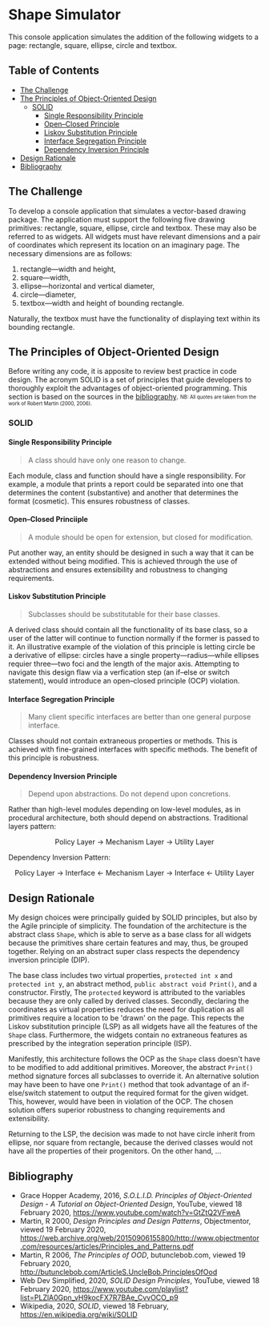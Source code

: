 # Shape Simulator
This console application simulates the addition of the following widgets to a page: rectangle, square, ellipse, circle and textbox.
## Table of Contents
- [The Challenge](#the-challenge)
- [The Principles of Object-Oriented Design](#the-principles-of-object-oriented-design)
  - [SOLID](#solid)
    - [Single Responsibility Principle](#single-responsibility-principle)
    - [Open–Closed Principle](#open/closed-principle)
    - [Liskov Substitution Principle](#liskov-substitution-principle)
    - [Interface Segregation Principle](#interface-segregation-principle)
    - [Dependency Inversion Principle](#dependency-inversion-principle)
- [Design Rationale](#design-rationale)
- [Bibliography](#bibliography)
## The Challenge
To develop a console application that simulates a vector-based drawing package. The application must support the following five drawing primitives: rectangle, square, ellipse, circle and textbox. These may also be referred to as widgets. All widgets must have relevant dimensions and a pair of coordinates which represent its location on an imaginary page. The necessary dimensions are as follows:
1) rectangle—width and height,
2) square—width,
3) ellipse—horizontal and vertical diameter,
4) circle—diameter,
5) textbox—width and height of bounding rectangle.

Naturally, the textbox must have the functionality of displaying text within its bounding rectangle.
## The Principles of Object-Oriented Design
Before writing any code, it is apposite to review best practice in code design. The acronym SOLID is a set of principles that guide developers to thoroughly exploit the advantages of object-oriented programming. This section is based on the sources in the [bibliography](#bibliography). <sub><sup>NB: All quotes are taken from the work of Robert Martin (2000, 2006).</sup></sub>
### SOLID

#### Single Responsibility Principle
> A class should have only one reason to change.

Each module, class and function should have a single responsibility. For example, a module that prints a report could be separated into one that determines the content (substantive) and another that determines the format (cosmetic). This ensures robustness of classes.
#### Open–Closed Princiiple
> A module should be open for extension, but closed for modification.

Put another way, an entity should be designed in such a way that it can be extended without being modified. This is achieved through the use of abstractions and ensures extensibility and robustness to changing requirements.
#### Liskov Substitution Principle
> Subclasses should be substitutable for their base classes.

A derived class should contain all the functionality of its base class, so a user of the latter will continue to function normally if the former is passed to it. An illustrative example of the violation of this principle is letting circle be a derivative of ellipse: circles have a single property—radius—while ellipses requier three—two foci and the length of the major axis. Attempting to navigate this design flaw via a verfication step (an if–else or switch statement), would introduce an open–closed principle (OCP) violation.
#### Interface Segregation Principle
> Many client specific interfaces are better than one general purpose interface.

Classes should not contain extraneous properties or methods. This is achieved with fine-grained interfaces with specific methods. The benefit of this principle is robustness.
#### Dependency Inversion Principle
> Depend upon abstractions. Do not depend upon concretions.

Rather than high-level modules depending on low-level modules, as in procedural architecture, both should depend on abstractions. Traditional layers pattern:  
<p align="center">Policy Layer → Mechanism Layer → Utility Layer</p>
Dependency Inversion Pattern: 
<p align="center">Policy Layer → Interface ← Mechanism Layer → Interface ← Utility Layer</p>

## Design Rationale
My design choices were principally guided by SOLID principles, but also by the Agile principle of simplicity. The foundation of the architecture is the abstract class `Shape`, which is able to serve as a base class for all widgets because the primitives share certain features and may, thus, be grouped together. Relying on an abstract super class respects the dependency inversion principle (DIP).

The base class includes two virtual properties, `protected int x` and `protected int y`, an abstract method, `public abstract void Print()`, and a constructor. Firstly, The `protected` keyword is attributed to the variables because they are only called by derived classes. Secondly, declaring the coordinates as virtual properties reduces the need for duplication as all primitives require a location to be 'drawn' on the page. This repects the Liskov substitution principle (LSP) as all widgets have all the features of the `Shape` class. Furthermore, the widgets contain no extraneous features as prescribed by the integration seperation principle (ISP).

Manifestly, this architecture follows the OCP as the `Shape` class doesn't have to be modified to add additional primitives. Moreover, the abstract `Print()` method signature forces all subclasses to override it. An alternative solution may have been to have one `Print()` method that took advantage of an if-else/switch statement to output the required format for the given widget. This, however, would have been in violation of the OCP. The chosen solution offers superior robustness to changing requirements and extensibility.

Returning to the LSP, the decision was made to not have circle inherit from ellipse, nor square from rectangle, because the derived classes would not have all the properties of their progenitors. On the other hand, ...

## Bibliography
- Grace Hopper Academy, 2016, *S.O.L.I.D. Principles of Object-Oriented Design - A Tutorial on Object-Oriented Design*, YouTube, viewed 18 February 2020, https://www.youtube.com/watch?v=GtZtQ2VFweA
- Martin, R 2000, *Design Principles and Design Patterns*, Objectmentor, viewed 19 February 2020, https://web.archive.org/web/20150906155800/http://www.objectmentor.com/resources/articles/Principles_and_Patterns.pdf
- Martin, R 2006, *The Principles of OOD*, butunclebob.com, viewed 19 February 2020, http://butunclebob.com/ArticleS.UncleBob.PrinciplesOfOod
- Web Dev Simplified, 2020, *SOLID Design Principles*, YouTube, viewed 18 February 2020, https://www.youtube.com/playlist?list=PLZlA0Gpn_vH9kocFX7R7BAe_CvvOCO_p9
- Wikipedia, 2020, *SOLID*, viewed 18 February, https://en.wikipedia.org/wiki/SOLID
